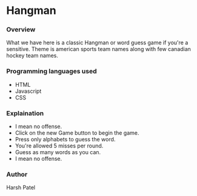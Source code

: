 # Hangman

### Overview

What we have here is a classic Hangman or word guess game if you're a sensitive. Theme is american sports team names along with few canadian hockey team names.

### Programming languages used

* HTML
* Javascript
* CSS



### Explaination

* I mean no offense.
* Click on the new Game button to begin the game.
* Press only alphabets to guess the word.
* You're allowed 5 misses per round.
* Guess as many words as you can.
* I mean no offense.



### Author

Harsh Patel
